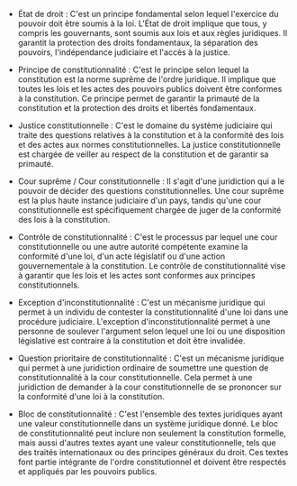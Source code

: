 - État de droit : C'est un principe fondamental selon lequel l'exercice du pouvoir doit être soumis à la loi. L'État de droit implique que tous, y compris les gouvernants, sont soumis aux lois et aux règles juridiques. Il garantit la protection des droits fondamentaux, la séparation des pouvoirs, l'indépendance judiciaire et l'accès à la justice.

- Principe de constitutionnalité : C'est le principe selon lequel la constitution est la norme suprême de l'ordre juridique. Il implique que toutes les lois et les actes des pouvoirs publics doivent être conformes à la constitution. Ce principe permet de garantir la primauté de la constitution et la protection des droits et libertés fondamentaux.

- Justice constitutionnelle : C'est le domaine du système judiciaire qui traite des questions relatives à la constitution et à la conformité des lois et des actes aux normes constitutionnelles. La justice constitutionnelle est chargée de veiller au respect de la constitution et de garantir sa primauté.

- Cour suprême / Cour constitutionnelle : Il s'agit d'une juridiction qui a le pouvoir de décider des questions constitutionnelles. Une cour suprême est la plus haute instance judiciaire d'un pays, tandis qu'une cour constitutionnelle est spécifiquement chargée de juger de la conformité des lois à la constitution.

- Contrôle de constitutionnalité : C'est le processus par lequel une cour constitutionnelle ou une autre autorité compétente examine la conformité d'une loi, d'un acte législatif ou d'une action gouvernementale à la constitution. Le contrôle de constitutionnalité vise à garantir que les lois et les actes sont conformes aux principes constitutionnels.

- Exception d'inconstitutionnalité : C'est un mécanisme juridique qui permet à un individu de contester la constitutionnalité d'une loi dans une procédure judiciaire. L'exception d'inconstitutionnalité permet à une personne de soulever l'argument selon lequel une loi ou une disposition législative est contraire à la constitution et doit être invalidée.

- Question prioritaire de constitutionnalité : C'est un mécanisme juridique qui permet à une juridiction ordinaire de soumettre une question de constitutionnalité à la cour constitutionnelle. Cela permet à une juridiction de demander à la cour constitutionnelle de se prononcer sur la conformité d'une loi à la constitution.

- Bloc de constitutionnalité : C'est l'ensemble des textes juridiques ayant une valeur constitutionnelle dans un système juridique donné. Le bloc de constitutionnalité peut inclure non seulement la constitution formelle, mais aussi d'autres textes ayant une valeur constitutionnelle, tels que des traités internationaux ou des principes généraux du droit. Ces textes font partie intégrante de l'ordre constitutionnel et doivent être respectés et appliqués par les pouvoirs publics.